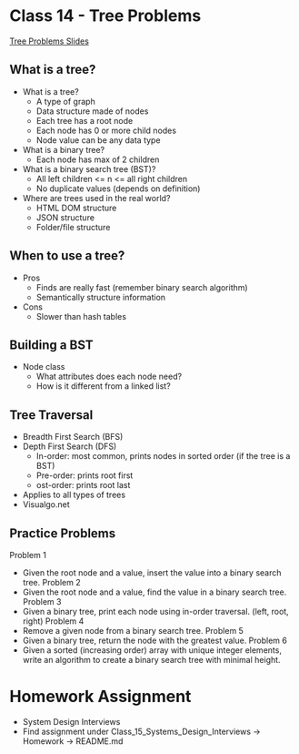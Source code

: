 # Class 14 - Tree Problems

[Tree Problems Slides](https://docs.google.com/presentation/d/1z7NnDibIZ3642Jqt82pseoyZDgUem5-isjGoDrip1Qc/edit?usp=sharing)
## What is a tree?
- What is a tree?
    - A type of graph
    - Data structure made of nodes
    - Each tree has a root node
    - Each node has 0 or more child nodes
    - Node value can be any data type
- What is a binary tree?
    - Each node has max of 2 children
- What is a binary search tree (BST)?
    - All left children <= n <= all right children
    - No duplicate values (depends on definition)
- Where are trees used in the real world?
    - HTML DOM structure
    - JSON structure
    - Folder/file structure

## When to use a tree?
- Pros
    - Finds are really fast (remember binary search algorithm)
    - Semantically structure information
- Cons
    - Slower than hash tables

## Building a BST
- Node class
    - What attributes does each node need?
    - How is it different from a linked list?

## Tree Traversal
- Breadth First Search (BFS)
- Depth First Search (DFS)
    - In-order: most common, prints nodes in sorted order (if the tree is a BST)
    - Pre-order: prints root first
    - ost-order: prints root last
- Applies to all types of trees
- Visualgo.net

## Practice Problems
Problem 1
- Given the root node and a value, insert the value into a binary search tree.
Problem 2
- Given the root node and a value, find the value in a binary search tree.
Problem 3
- Given a binary tree, print each node using in-order traversal. (left, root, right)
Problem 4
- Remove a given node from a binary search tree.
Problem 5
- Given a binary tree, return the node with the greatest value.
Problem 6
- Given a sorted (increasing order) array with unique integer elements, write an algorithm to create a binary search tree with minimal height.

# Homework Assignment
- System Design Interviews
- Find assignment under Class_15_Systems_Design_Interviews -> Homework -> README.md